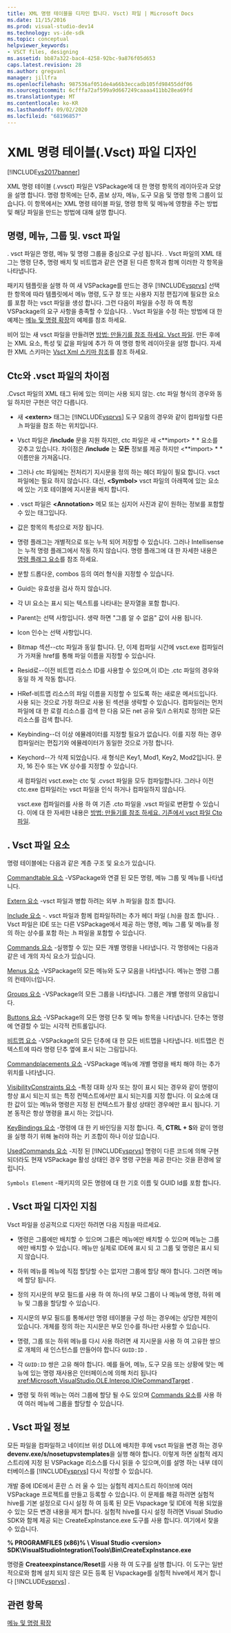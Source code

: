 ```yaml
---
title: XML 명령 테이블을 디자인 합니다. Vsct) 파일 | Microsoft Docs
ms.date: 11/15/2016
ms.prod: visual-studio-dev14
ms.technology: vs-ide-sdk
ms.topic: conceptual
helpviewer_keywords:
- VSCT files, designing
ms.assetid: bb87a322-bac4-4258-92bc-9a876f05d653
caps.latest.revision: 28
ms.author: gregvanl
manager: jillfra
ms.openlocfilehash: 987536af051de4a66b3eccadb105fd98455ddf06
ms.sourcegitcommit: 6cfffa72af599a9d667249caaaa411bb28ea69fd
ms.translationtype: MT
ms.contentlocale: ko-KR
ms.lasthandoff: 09/02/2020
ms.locfileid: "68196857"
---
```

# <a name="designing-xml-command-table-vsct-files"></a>XML 명령 테이블(.Vsct) 파일 디자인
[!INCLUDE[vs2017banner](../../includes/vs2017banner.md)]

XML 명령 테이블 (.vvsct) 파일은 VSPackage에 대 한 명령 항목의 레이아웃과 모양을 설명 합니다. 명령 항목에는 단추, 콤보 상자, 메뉴, 도구 모음 및 명령 항목 그룹이 있습니다. 이 항목에서는 XML 명령 테이블 파일, 명령 항목 및 메뉴에 영향을 주는 방법 및 해당 파일을 만드는 방법에 대해 설명 합니다.  
  
## <a name="commands-menus-groups-and-the-vsct-file"></a>명령, 메뉴, 그룹 및. vsct 파일  
 . vsct 파일은 명령, 메뉴 및 명령 그룹을 중심으로 구성 됩니다. . Vsct 파일의 XML 태그는 명령 단추, 명령 배치 및 비트맵과 같은 연결 된 다른 항목과 함께 이러한 각 항목을 나타냅니다.  
  
 패키지 템플릿을 실행 하 여 새 VSPackage를 만드는 경우 [!INCLUDE[vsprvs](../../includes/vsprvs-md.md)] 선택한 항목에 따라 템플릿에서 메뉴 명령, 도구 창 또는 사용자 지정 편집기에 필요한 요소를 포함 하는 vsct 파일을 생성 합니다. 그런 다음이 파일을 수정 하 여 특정 VSPackage의 요구 사항을 충족할 수 있습니다. . Vsct 파일을 수정 하는 방법에 대 한 예제는 [메뉴 및 명령 확장](../../extensibility/extending-menus-and-commands.md)의 예제를 참조 하세요.  
  
 비어 있는 새 vsct 파일을 만들려면 [방법: 만들기를 참조 하세요. Vsct 파일](../../extensibility/internals/how-to-create-a-dot-vsct-file.md). 만든 후에는 XML 요소, 특성 및 값을 파일에 추가 하 여 명령 항목 레이아웃을 설명 합니다. 자세한 XML 스키마는 [Vsct Xml 스키마 참조](../../extensibility/vsct-xml-schema-reference.md)를 참조 하세요.  
  
## <a name="differences-between-ctc-and-vsct-files"></a>Ctc와 .vsct 파일의 차이점  
 .Cvsct 파일의 XML 태그 뒤에 있는 의미는 사용 되지 않는. ctc 파일 형식의 경우와 동일 하지만 구현은 약간 다릅니다.  
  
- 새 **\<extern>** 태그는 [!INCLUDE[vsprvs](../../includes/vsprvs-md.md)] 도구 모음의 경우와 같이 컴파일할 다른 .h 파일을 참조 하는 위치입니다.  
  
- Vsct 파일은 **/include** 문을 지원 하지만, ctc 파일은 새 \<**import> * * 요소를 갖추고 있습니다. 차이점은 **/include** 는 **모든** 정보를 제공 하지만 \<**import> * * 이름만을 가져옵니다.  
  
- 그러나 ctc 파일에는 전처리기 지시문을 정의 하는 헤더 파일이 필요 합니다. vsct 파일에는 필요 하지 않습니다. 대신, **\<Symbol>** vsct 파일의 아래쪽에 있는 요소에 있는 기호 테이블에 지시문을 배치 합니다.  
  
- . vsct 파일은 **\<Annotation>** 메모 또는 심지어 사진과 같이 원하는 정보를 포함할 수 있는 태그입니다.  
  
- 값은 항목의 특성으로 저장 됩니다.  
  
- 명령 플래그는 개별적으로 또는 누적 되어 저장할 수 있습니다.  그러나 Intellisense는 누적 명령 플래그에서 작동 하지 않습니다. 명령 플래그에 대 한 자세한 내용은 [명령 플래그 요소](../../extensibility/command-flag-element.md)를 참조 하세요.  
  
- 분할 드롭다운, combos 등의 여러 형식을 지정할 수 있습니다.  
  
- Guid는 유효성을 검사 하지 않습니다.  
  
- 각 UI 요소는 표시 되는 텍스트를 나타내는 문자열을 포함 합니다.  
  
- Parent는 선택 사항입니다. 생략 하면 "그룹 알 수 없음" 값이 사용 됩니다.  
  
- Icon 인수는 선택 사항입니다.  
  
- Bitmap 섹션--ctc 파일과 동일 합니다. 단, 이제 컴파일 시간에 vsct.exe 컴파일러가 가져올 href를 통해 파일 이름을 지정할 수 있습니다.  
  
- Resid로--이전 비트맵 리소스 ID를 사용할 수 있으며,이 ID는 .ctc 파일의 경우와 동일 하 게 작동 합니다.  
  
- HRef-비트맵 리소스의 파일 이름을 지정할 수 있도록 하는 새로운 메서드입니다. 사용 되는 것으로 가정 하므로 사용 된 섹션을 생략할 수 있습니다. 컴파일러는 먼저 파일에 대 한 로컬 리소스를 검색 한 다음 모든 net 공유 및/I 스위치로 정의한 모든 리소스를 검색 합니다.  
  
- Keybinding--더 이상 에뮬레이터를 지정할 필요가 없습니다. 이를 지정 하는 경우 컴파일러는 편집기와 에뮬레이터가 동일한 것으로 가정 합니다.  
  
- Keychord--가 삭제 되었습니다. 새 형식은 Key1, Mod1, Key2, Mod2입니다.  문자, 16 진수 또는 VK 상수를 지정할 수 있습니다.  
  
  새 컴파일러 vsct.exe는 ctc 및 .cvsct 파일을 모두 컴파일합니다. 그러나 이전 ctc.exe 컴파일러는 vsct 파일을 인식 하거나 컴파일하지 않습니다.  
  
  vsct.exe 컴파일러를 사용 하 여 기존 .cto 파일을 .vsct 파일로 변환할 수 있습니다. 이에 대 한 자세한 내용은 [방법: 만들기를 참조 하세요. 기존에서 vsct 파일 Cto 파일](../../misc/how-to-create-a-dot-vsct-file-from-an-existing-dot-cto-file.md).  
  
## <a name="the-vsct-file-elements"></a>. Vsct 파일 요소  
 명령 테이블에는 다음과 같은 계층 구조 및 요소가 있습니다.  
  
 [Commandtable 요소](../../extensibility/commandtable-element.md) -VSPackage와 연결 된 모든 명령, 메뉴 그룹 및 메뉴를 나타냅니다.  
  
 [Extern 요소](../../extensibility/extern-element.md) -vsct 파일과 병합 하려는 외부 .h 파일을 참조 합니다.  
  
 [Include 요소](../../extensibility/include-element.md) -. vsct 파일과 함께 컴파일하려는 추가 헤더 파일 (.h)을 참조 합니다. . Vsct 파일은 IDE 또는 다른 VSPackage에서 제공 하는 명령, 메뉴 그룹 및 메뉴를 정의 하는 상수를 포함 하는 .h 파일을 포함할 수 있습니다.  
  
 [Commands 요소](../../extensibility/commands-element.md) -실행할 수 있는 모든 개별 명령을 나타냅니다. 각 명령에는 다음과 같은 네 개의 자식 요소가 있습니다.  
  
 [Menus 요소](../../extensibility/menus-element.md) -VSPackage의 모든 메뉴와 도구 모음을 나타냅니다. 메뉴는 명령 그룹의 컨테이너입니다.  
  
 [Groups 요소](../../extensibility/groups-element.md) -VSPackage의 모든 그룹을 나타냅니다. 그룹은 개별 명령의 모음입니다.  
  
 [Buttons 요소](../../extensibility/buttons-element.md) -VSPackage의 모든 명령 단추 및 메뉴 항목을 나타냅니다. 단추는 명령에 연결할 수 있는 시각적 컨트롤입니다.  
  
 [비트맵 요소](../../extensibility/bitmaps-element.md) -VSPackage의 모든 단추에 대 한 모든 비트맵을 나타냅니다. 비트맵은 컨텍스트에 따라 명령 단추 옆에 표시 되는 그림입니다.  
  
 [Commandplacements 요소](../../extensibility/commandplacements-element.md) -VSPackage 메뉴에 개별 명령을 배치 해야 하는 추가 위치를 나타냅니다.  
  
 [VisibilityConstraints 요소](../../extensibility/visibilityconstraints-element.md) -특정 대화 상자 또는 창이 표시 되는 경우와 같이 명령이 항상 표시 되는지 또는 특정 컨텍스트에서만 표시 되는지를 지정 합니다. 이 요소에 대 한 값이 있는 메뉴와 명령은 지정 된 컨텍스트가 활성 상태인 경우에만 표시 됩니다. 기본 동작은 항상 명령을 표시 하는 것입니다.  
  
 [KeyBindings 요소](../../extensibility/keybindings-element.md) -명령에 대 한 키 바인딩을 지정 합니다. 즉, **CTRL + S**와 같이 명령을 실행 하기 위해 눌러야 하는 키 조합이 하나 이상 있습니다.  
  
 [UsedCommands 요소](../../extensibility/usedcommands-element.md) -지정 된 [!INCLUDE[vsprvs](../../includes/vsprvs-md.md)] 명령이 다른 코드에 의해 구현 되더라도 현재 VSPackage 활성 상태인 경우 명령 구현을 제공 한다는 것을 환경에 알립니다.  
  
 `Symbols Element` -패키지의 모든 명령에 대 한 기호 이름 및 GUID Id를 포함 합니다.  
  
## <a name="vsct-file-design-guidelines"></a>. Vsct 파일 디자인 지침  
 Vsct 파일을 성공적으로 디자인 하려면 다음 지침을 따르세요.  
  
- 명령은 그룹에만 배치할 수 있으며 그룹은 메뉴에만 배치할 수 있으며 메뉴는 그룹에만 배치할 수 있습니다. 메뉴만 실제로 IDE에 표시 되 고 그룹 및 명령은 표시 되지 않습니다.  
  
- 하위 메뉴를 메뉴에 직접 할당할 수는 없지만 그룹에 할당 해야 합니다. 그러면 메뉴에 할당 됩니다.  
  
- 정의 지시문의 부모 필드를 사용 하 여 하나의 부모 그룹이 나 메뉴에 명령, 하위 메뉴 및 그룹을 할당할 수 있습니다.  
  
- 지시문의 부모 필드를 통해서만 명령 테이블을 구성 하는 경우에는 상당한 제한이 있습니다. 개체를 정의 하는 지시문은 부모 인수를 하나만 사용할 수 있습니다.  
  
- 명령, 그룹 또는 하위 메뉴를 다시 사용 하려면 새 지시문을 사용 하 여 고유한 쌍으로 개체의 새 인스턴스를 만들어야 합니다 `GUID:ID` .  
  
- 각 `GUID:ID` 쌍은 고유 해야 합니다. 예를 들어, 메뉴, 도구 모음 또는 상황에 맞는 메뉴에 있는 명령 재사용은 인터페이스에 의해 처리 됩니다 <xref:Microsoft.VisualStudio.OLE.Interop.IOleCommandTarget> .  
  
- 명령 및 하위 메뉴는 여러 그룹에 할당 될 수도 있으며 [Commands 요소](../../extensibility/commands-element.md)를 사용 하 여 여러 메뉴에 그룹을 할당할 수 있습니다.  
  
## <a name="vsct-file-notes"></a>. Vsct 파일 정보  
 모든 파일을 컴파일하고 네이티브 위성 DLL에 배치한 후에 vsct 파일을 변경 하는 경우 **devenv.exe/s/nosetupvstemplates**을 실행 해야 합니다. 이렇게 하면 실험적 레지스트리에 지정 된 VSPackage 리소스를 다시 읽을 수 있으며,이를 설명 하는 내부 데이터베이스를 [!INCLUDE[vsprvs](../../includes/vsprvs-md.md)] 다시 작성할 수 있습니다.  
  
 개발 중에 IDE에서 혼란 스 러 울 수 있는 실험적 레지스트리 하이브에 여러 VSPackage 프로젝트를 만들고 등록할 수 있습니다. 이 문제를 해결 하려면 실험적 hive를 기본 설정으로 다시 설정 하 여 등록 된 모든 Vspackage 및 IDE에 적용 되었을 수 있는 모든 변경 내용을 제거 합니다. 실험적 hive를 다시 설정 하려면 Visual Studio SDK와 함께 제공 되는 CreateExpInstance.exe 도구를 사용 합니다. 여기에서 찾을 수 있습니다.  
  
 **% PROGRAMFILES (x86)% \ Visual Studio \<version> SDK\VisualStudioIntegration\Tools\Bin\CreateExpInstance.exe**  
  
 명령줄 **Createexpinstance/Reset**를 사용 하 여 도구를 실행 합니다. 이 도구는 일반적으로와 함께 설치 되지 않은 모든 등록 된 Vspackage를 실험적 hive에서 제거 합니다 [!INCLUDE[vsprvs](../../includes/vsprvs-md.md)] .  
  
## <a name="see-also"></a>관련 항목  
 [메뉴 및 명령 확장](../../extensibility/extending-menus-and-commands.md)
